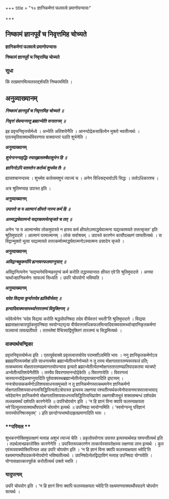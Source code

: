 +++
title = "१० ज्ञानिकर्मणां फलवत्वे प्रमाणोपन्यासः"

+++


## निष्कामं ज्ञानपूर्वं च निवृत्तमिह चोच्यते

**ज्ञानिकर्मणां फलवत्वे प्रमाणोपन्यासः**

**निष्कामं ज्ञानपूर्वं च निवृत्तमिह चोच्यते**

### **सुधा**

किं तत्प्रमाणमित्यतस्तद्दर्शयति निष्काममिति ।

## **अनुव्याख्यानम्**

***निष्कामं ज्ञानपूर्वं च निवृत्तमिह चोच्यते ॥***

***निवृत्तं सेवमानस्तु ब्रह्माभ्येति सनातनम् ॥***

इह प्रवृत्तनिवृत्तयोर्मध्ये । अभ्येति अतिशयेनैति । आनन्दोद्रेकसाहित्येन मुक्तो भवतीत्यर्थः । एतत्स्मृतिवाक्यार्थविवरणाय वाक्यान्तरं पठति शुभेनेति ।

**अनुव्याख्यानम्**

***शुभेनानन्दवृद्धिः स्याद्ह्रासश्चैवाशुभेन हि ॥***

***ज्ञानिनोऽपि यतस्तेन कर्तव्यं शुभमेव तैः ॥***

ह्यासश्चानन्दस्य । शुभमेव कर्तव्यमशुभं त्याज्यं च । अनेन विधिसद्भावोऽपि सिद्धः । ततोऽधिकारश्च ।

अत्र श्रुतिमप्याह उपास्त इति ।

**अनुव्याख्यानम्**

***उपास्ते स य आत्मानं क्षीयते नास्य कर्म हि ॥***

***अस्माद्ध्येवात्मनो यद्यत्कामयेत्सृजते च तत् ॥***

अनेन ‘स य आत्मानमेव लोकमुपास्ते न हास्य कर्म क्षीयतेऽस्माद्ध्येवात्मना यद्यत्कामयते तत्तत्सृजत’ इति श्रुतिमुपादत्ते । आत्मानं परमात्मानम् । लोकं सर्वाश्रयम् । उपास्ते कारणेन कार्योपलक्षणं पश्यतीत्यर्थः । स विद्वान्मुक्तो भूत्वा यद्यत्मायते तत्तत्कर्मास्माद्ध्येवात्मनोऽस्यात्मनः प्रसादेन सृजते ।

**अनुव्याख्यानम्**

***अविद्वान्बहुकर्मापि ह्यन्तवत्फलमाप्नुयात् ॥***

अविद्वानित्यनेन ‘यद्यप्यनेवंविन्महत्पुण्यं कर्म करोति तद्धास्यान्ततः क्षीयत एवे’ति श्रुतिमुपादत्ते । अनया चार्थाज्ज्ञानिकर्मणः साफल्यं सिध्यति । उपरि चोपयोगो भविष्यति ।

**अनुव्याख्यानम्**

***यदेव विद्यया कुर्यात्तदेव ह्यतिवीर्यवत् ॥***

***इत्यादिवाक्यसामर्थ्यात्तारतम्यं विमुक्तिगम् ॥***

यदेवेत्येनेन ‘यदेव विद्यया करोति श्रद्धयोपनिषदा तदेव वीर्यवत्तरं भवती’ति श्रुतिमुपादत्ते । विद्यया ब्रह्मसाक्षात्कारपूर्वकमुपनिषदा स्वयोग्य(म्)या वीर्यवत्तरमधिकफलमित्यादिवाक्यसामर्थ्याज्ज्ञानिकृतकर्मणां फलवत्त्वं तावत्प्रतीयते । ततस्तेषां वैचित्र्याद्विमुक्तिगं तारतम्यं च सिद्धमित्यर्थः ।

### **वाक्यार्थचन्द्रिका**

प्रवृत्तनिवृत्तयोर्मध्य इति । एतत्पूर्ववाक्ये प्रवृत्तत्वात्तयोरेव परामर्शोऽयमिति भावः । ननु ज्ञानिकृतकर्मणोऽत्र ब्रह्मप्राप्तिरूपमोक्षं प्रति साधनत्वमेव ब्रह्माभ्येतीत्यनेनोच्यते न तु तस्य मोक्षगततारतम्यरूपफलं प्रति; तत्कथमस्य मोक्षतारतम्यप्रमाणतयोपन्यास इत्यतो ब्रह्माभ्येतीत्येतन्मोक्षगततारतम्यप्रतिपादकतया व्याचष्टे अभ्येतीत्यतिशयेनैतीति । तस्यैव विवरणामानन्दोद्रेकेति ॥ विवरणायेति । विवरणत्वं चास्यानन्दोद्रेकमाप्नुयादिति पूर्ववाक्यस्थब्रह्माभ्येतीत्येतद्व्याख्यानादिति द्रष्टव्यम् । नन्वत्रोपासककर्मणोऽतिशयसाधनत्वमुच्यते न तु ज्ञानिकर्मणस्तत्कथमनेन ज्ञानिकर्मणो मोक्षगतातिशयसाधनत्वसिद्धिरित्यतोऽत्रोपास्त इत्यस्य लक्षणया पश्यतीत्यर्थकत्वेनोपासनमात्रपरत्वाभावाद् भवेदेवानेन ज्ञानिकर्मणो मोक्षगतातिशयसाधनत्वसिद्धिरित्यभिप्रायेण लक्षणाबीजभूतं शक्यसम्बन्धं दर्शयन्नेव तल्लक्ष्यमर्थं दर्शयति कारणेनेति ॥ उपरिचोपयोग इति । ‘न हि ज्ञानं विना क्वापि फलस्याक्षयता भवे’दित्युत्तरवाक्यार्थोपपादने चोपयोग इत्यर्थः ॥ उपनिषदा स्वयोग्यमिति । ‘स्वयोग्यन्तु परिज्ञानं यत्तस्योपनिषत्स्मृतम्’ । इति छान्दोग्यभाष्योदाहृतप्रमाणादिति भावः ।

### **परिमल **

शुभकरणोक्तिमुपलक्षणं मत्वाह अशुभं त्याज्यं चेति । प्रकृतोपयोगाय उपास्त इत्यस्यार्थमाह पश्यन्तीत्यर्थ इति । तदर्थलाभप्रकारोक्तिः कारणेनेति । उपास्तिरूपकारणेन तत्कार्यस्यापरोक्षस्य लक्षणया लाभ इत्यर्थः । कुत एवंरूपवाक्योक्तिरित्यत आह उपरि चोपयोग इति । ‘न हि ज्ञानं विना क्वापि फलस्याक्षयता भवेदि’ति वक्ष्यमाणार्थोपादकत्वेनोपयोगो भविष्यतीत्यर्थः । उपनिषदेत्येतद्विद्याविणं मत्वाह उपनिषदा योग्ययेति । योग्यसाक्षात्कारपूर्वकं करोतीत्यर्थ उक्तो भवति ।

### **यादुपत्यम्**

उपरि चोपयोग इति । ‘न हि ज्ञानं विना क्वापि फलस्याक्षयता भवेदि’ति वक्ष्यमाणवाक्यार्थोपपादने चोपयोग सत्यर्थः ।

